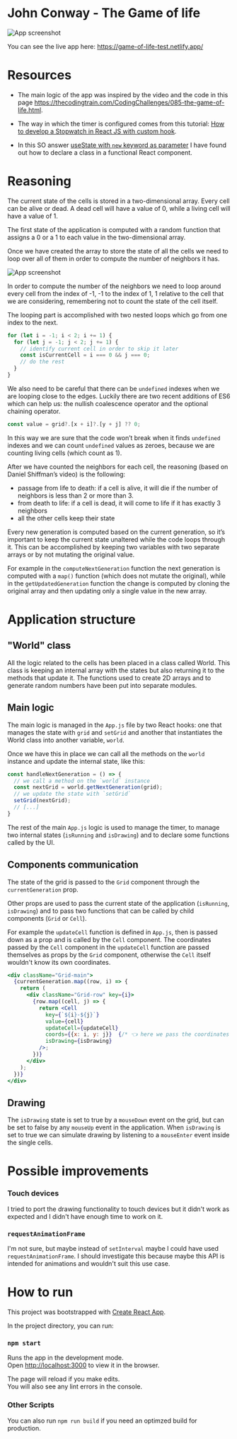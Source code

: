 # John Conway - The Game of life

![App screenshot](screen2.png)

You can see the live app here: https://game-of-life-test.netlify.app/

# Resources

- The main logic of the app was inspired by the video and the code in this page https://thecodingtrain.com/CodingChallenges/085-the-game-of-life.html. 

- The way in which the timer is configured comes from this tutorial: [How to develop a Stopwatch in React JS with custom hook](https://dev.to/abdulbasit313/how-to-develop-a-stopwatch-in-react-js-with-custom-hook-561b).

- In this SO answer [useState with `new` keyword as parameter](https://stackoverflow.com/a/64131447) I have found out how to declare a class in a functional React component.

# Reasoning

The current state of the cells is stored in a two-dimensional array. Every cell can be alive or dead. A dead cell will have a value of 0, while a living cell will have a value of 1. 

The first state of the application is computed with a random function that assigns a 0 or a 1 to each value in the two-dimensional array. 

Once we have created the array to store the state of all the cells we need to loop over all of them in order to compute the number of neighbors it has. 

![App screenshot](screen3.png)

In order to compute the number of the neighbors we need to loop around every cell from the index of -1, -1 to the index of 1, 1 relative to the cell that we are considering, remembering not to count the state of the cell itself.

The looping part is accomplished with two nested loops which go from one index to the next.

```javascript
for (let i = -1; i < 2; i += 1) {
  for (let j = -1; j < 2; j += 1) {
    // identify current cell in order to skip it later
    const isCurrentCell = i === 0 && j === 0;
    // do the rest
  }
}
```

We also need to be careful that there can be `undefined` indexes when we are looping close to the edges. 
Luckily there are two recent additions of ES6 which can help us: the nullish coalescence operator and the optional chaining operator. 

```javascript
const value = grid?.[x + i]?.[y + j] ?? 0;
```
In this way we are sure that the code won’t break when it finds `undefined` indexes and we can count `undefined` values as zeroes, because we are counting living cells (which count as 1). 

After we have counted the neighbors for each cell, the reasoning (based on Daniel Shiffman’s video) is the following: 
- passage from life to death: if a cell is alive, it will die if the number of neighbors is less than 2 or more than 3. 
- from death to life: if a cell is dead, it will come to life if it has exactly 3 neighbors
- all the other cells keep their state

Every new generation is computed based on the current generation, so it’s important to keep the current state unaltered while the code loops through it. This can be accomplished by keeping two variables with two separate arrays or by not mutating the original value. 

For example in the `computeNextGeneration` function the next generation is computed with a `map()` function (which does not mutate the original), while in the `getUpdatedGeneration` function the change is computed by cloning the original array and then updating only a single value in the new array. 

# Application structure

## "World" class

All the logic related to the cells has been placed in a class called World. This class is keeping an internal array with the states but also returning it to the methods that update it. The functions used to create 2D arrays and to generate random numbers have been put into separate modules. 

## Main logic
The main logic is managed in the `App.js` file by two React hooks: one that manages the state with `grid` and `setGrid` and another that instantiates the World class into another variable, `world`. 

Once we have this in place we can call all the methods on the `world` instance and update the internal state, like this: 
```javascript
const handleNextGeneration = () => {
  // we call a method on the `world` instance
  const nextGrid = world.getNextGeneration(grid);
  // we update the state with `setGrid`
  setGrid(nextGrid);
  // [...]
}
```
The rest of the main `App.js` logic is used to manage the timer, to manage two internal states (`isRunning` and `isDrawing`) and to declare some functions called by the UI.

## Components communication
The state of the grid is passed to the `Grid` component through the `currentGeneration` prop.

Other props are used to pass the current state of the application (`isRunning`, `isDrawing`) and to pass two functions that can be called by child components (`Grid` or `Cell`). 

For example the `updateCell` function is defined in `App.js`, then is passed down as a prop and is called by the `Cell` component. The coordinates passed by the `Cell` component in the `updateCell` function are passed themselves as props by the `Grid` component, otherwise the `Cell` itself wouldn't know its own coordinates.

```jsx
<div className="Grid-main">
  {currentGeneration.map((row, i) => {
    return (
      <div className="Grid-row" key={i}>
        {row.map((cell, j) => {
          return <Cell
            key={`${i}-${j}`}
            value={cell}
            updateCell={updateCell}
            coords={{x: i, y: j}}  {/* 👈 here we pass the coordinates to the `Cell` component */}
            isDrawing={isDrawing}
          />;
        })}
      </div>
    );
  })}
</div>
```

## Drawing
The `isDrawing` state is set to true by a `mouseDown` event on the grid, but can be set to false by any `mouseUp` event in the application. When `isDrawing` is set to true we can simulate drawing by listening to a `mouseEnter` event inside the single cells. 

# Possible improvements

### Touch devices
I tried to port the drawing functionality to touch devices but it didn't work as expected and I didn't have enough time to work on it.

### `requestAnimationFrame`
I'm not sure, but maybe instead of `setInterval` maybe I could have used `requestAnimationFrame`. I should investigate this because maybe this API is intended for animations and wouldn't suit this use case. 

# How to run

This project was bootstrapped with [Create React App](https://github.com/facebook/create-react-app).

In the project directory, you can run:

### `npm start`

Runs the app in the development mode.\
Open [http://localhost:3000](http://localhost:3000) to view it in the browser.

The page will reload if you make edits.\
You will also see any lint errors in the console.

### Other Scripts
You can also run `npm run build` if you need an optimzed build for production. 

